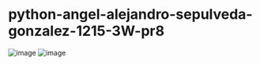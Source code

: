 # python-angel-alejandro-sepulveda-gonzalez-1215-3W-pr8
![image](https://github.com/user-attachments/assets/c35ec0ff-0959-4af1-a7d8-015c70f3bf98)
![image](https://github.com/user-attachments/assets/f2e78826-b865-417b-ad43-db5f84cadc57)
